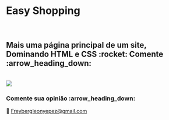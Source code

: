 <h1> Easy Shopping</h1>
<br>
<h2> Mais uma página principal de um site, Dominando HTML e CSS :rocket: Comente :arrow_heading_down:  </h2>
<br>
<img src="https://github.com/Freybergleon23/Shopping-proyecto/blob/4a19dcd96a2b14833d5a78133c8e79fa15533eee/assets/20231110_011505_0000.png"/>
<h3>Comente sua opinião :arrow_heading_down: </h3>

:email: Freybergleonyepez@gmail.com
